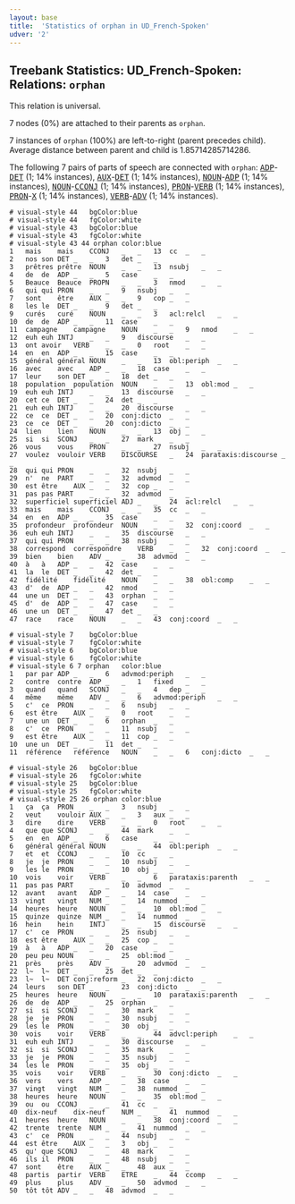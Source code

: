 ```yaml
---
layout: base
title:  'Statistics of orphan in UD_French-Spoken'
udver: '2'
---
```


## Treebank Statistics: UD_French-Spoken: Relations: `orphan`

This relation is universal.

7 nodes (0%) are attached to their parents as `orphan`.

7 instances of `orphan` (100%) are left-to-right (parent precedes child).
Average distance between parent and child is 1.85714285714286.

The following 7 pairs of parts of speech are connected with `orphan`: <tt><a href="fr_spoken-pos-ADP.html">ADP</a></tt>-<tt><a href="fr_spoken-pos-DET.html">DET</a></tt> (1; 14% instances), <tt><a href="fr_spoken-pos-AUX.html">AUX</a></tt>-<tt><a href="fr_spoken-pos-DET.html">DET</a></tt> (1; 14% instances), <tt><a href="fr_spoken-pos-NOUN.html">NOUN</a></tt>-<tt><a href="fr_spoken-pos-ADP.html">ADP</a></tt> (1; 14% instances), <tt><a href="fr_spoken-pos-NOUN.html">NOUN</a></tt>-<tt><a href="fr_spoken-pos-CCONJ.html">CCONJ</a></tt> (1; 14% instances), <tt><a href="fr_spoken-pos-PRON.html">PRON</a></tt>-<tt><a href="fr_spoken-pos-VERB.html">VERB</a></tt> (1; 14% instances), <tt><a href="fr_spoken-pos-PRON.html">PRON</a></tt>-<tt><a href="fr_spoken-pos-X.html">X</a></tt> (1; 14% instances), <tt><a href="fr_spoken-pos-VERB.html">VERB</a></tt>-<tt><a href="fr_spoken-pos-ADV.html">ADV</a></tt> (1; 14% instances).


~~~ conllu
# visual-style 44	bgColor:blue
# visual-style 44	fgColor:white
# visual-style 43	bgColor:blue
# visual-style 43	fgColor:white
# visual-style 43 44 orphan	color:blue
1	mais	mais	CCONJ	_	_	13	cc	_	_
2	nos	son	DET	_	_	3	det	_	_
3	prêtres	prêtre	NOUN	_	_	13	nsubj	_	_
4	de	de	ADP	_	_	5	case	_	_
5	Beauce	Beauce	PROPN	_	_	3	nmod	_	_
6	qui	qui	PRON	_	_	9	nsubj	_	_
7	sont	être	AUX	_	_	9	cop	_	_
8	les	le	DET	_	_	9	det	_	_
9	curés	curé	NOUN	_	_	3	acl:relcl	_	_
10	de	de	ADP	_	_	11	case	_	_
11	campagne	campagne	NOUN	_	_	9	nmod	_	_
12	euh	euh	INTJ	_	_	9	discourse	_	_
13	ont	avoir	VERB	_	_	0	root	_	_
14	en	en	ADP	_	_	15	case	_	_
15	général	général	NOUN	_	_	13	obl:periph	_	_
16	avec	avec	ADP	_	_	18	case	_	_
17	leur	son	DET	_	_	18	det	_	_
18	population	population	NOUN	_	_	13	obl:mod	_	_
19	euh	euh	INTJ	_	_	13	discourse	_	_
20	cet	ce	DET	_	_	24	det	_	_
21	euh	euh	INTJ	_	_	20	discourse	_	_
22	ce	ce	DET	_	_	20	conj:dicto	_	_
23	ce	ce	DET	_	_	20	conj:dicto	_	_
24	lien	lien	NOUN	_	_	13	obj	_	_
25	si	si	SCONJ	_	_	27	mark	_	_
26	vous	vous	PRON	_	_	27	nsubj	_	_
27	voulez	vouloir	VERB	DISCOURSE	_	24	parataxis:discourse	_	_
28	qui	qui	PRON	_	_	32	nsubj	_	_
29	n'	ne	PART	_	_	32	advmod	_	_
30	est	être	AUX	_	_	32	cop	_	_
31	pas	pas	PART	_	_	32	advmod	_	_
32	superficiel	superficiel	ADJ	_	_	24	acl:relcl	_	_
33	mais	mais	CCONJ	_	_	35	cc	_	_
34	en	en	ADP	_	_	35	case	_	_
35	profondeur	profondeur	NOUN	_	_	32	conj:coord	_	_
36	euh	euh	INTJ	_	_	35	discourse	_	_
37	qui	qui	PRON	_	_	38	nsubj	_	_
38	correspond	correspondre	VERB	_	_	32	conj:coord	_	_
39	bien	bien	ADV	_	_	38	advmod	_	_
40	à	à	ADP	_	_	42	case	_	_
41	la	le	DET	_	_	42	det	_	_
42	fidélité	fidélité	NOUN	_	_	38	obl:comp	_	_
43	d'	de	ADP	_	_	42	nmod	_	_
44	une	un	DET	_	_	43	orphan	_	_
45	d'	de	ADP	_	_	47	case	_	_
46	une	un	DET	_	_	47	det	_	_
47	race	race	NOUN	_	_	43	conj:coord	_	_

~~~


~~~ conllu
# visual-style 7	bgColor:blue
# visual-style 7	fgColor:white
# visual-style 6	bgColor:blue
# visual-style 6	fgColor:white
# visual-style 6 7 orphan	color:blue
1	par	par	ADP	_	_	6	advmod:periph	_	_
2	contre	contre	ADP	_	_	1	fixed	_	_
3	quand	quand	SCONJ	_	_	4	dep	_	_
4	même	même	ADV	_	_	6	advmod:periph	_	_
5	c'	ce	PRON	_	_	6	nsubj	_	_
6	est	être	AUX	_	_	0	root	_	_
7	une	un	DET	_	_	6	orphan	_	_
8	c'	ce	PRON	_	_	11	nsubj	_	_
9	est	être	AUX	_	_	11	cop	_	_
10	une	un	DET	_	_	11	det	_	_
11	référence	référence	NOUN	_	_	6	conj:dicto	_	_

~~~


~~~ conllu
# visual-style 26	bgColor:blue
# visual-style 26	fgColor:white
# visual-style 25	bgColor:blue
# visual-style 25	fgColor:white
# visual-style 25 26 orphan	color:blue
1	ça	ça	PRON	_	_	3	nsubj	_	_
2	veut	vouloir	AUX	_	_	3	aux	_	_
3	dire	dire	VERB	_	_	0	root	_	_
4	que	que	SCONJ	_	_	44	mark	_	_
5	en	en	ADP	_	_	6	case	_	_
6	général	général	NOUN	_	_	44	obl:periph	_	_
7	et	et	CCONJ	_	_	10	cc	_	_
8	je	je	PRON	_	_	10	nsubj	_	_
9	les	le	PRON	_	_	10	obj	_	_
10	vois	voir	VERB	_	_	6	parataxis:parenth	_	_
11	pas	pas	PART	_	_	10	advmod	_	_
12	avant	avant	ADP	_	_	14	case	_	_
13	vingt	vingt	NUM	_	_	14	nummod	_	_
14	heures	heure	NOUN	_	_	10	obl:mod	_	_
15	quinze	quinze	NUM	_	_	14	nummod	_	_
16	hein	hein	INTJ	_	_	15	discourse	_	_
17	c'	ce	PRON	_	_	25	nsubj	_	_
18	est	être	AUX	_	_	25	cop	_	_
19	à	à	ADP	_	_	20	case	_	_
20	peu	peu	NOUN	_	_	25	obl:mod	_	_
21	près	près	ADV	_	_	20	advmod	_	_
22	l~	l~	DET	_	_	25	det	_	_
23	l~	l~	DET	conj:reform	_	22	conj:dicto	_	_
24	leurs	son	DET	_	_	23	conj:dicto	_	_
25	heures	heure	NOUN	_	_	10	parataxis:parenth	_	_
26	de	de	ADP	_	_	25	orphan	_	_
27	si	si	SCONJ	_	_	30	mark	_	_
28	je	je	PRON	_	_	30	nsubj	_	_
29	les	le	PRON	_	_	30	obj	_	_
30	vois	voir	VERB	_	_	44	advcl:periph	_	_
31	euh	euh	INTJ	_	_	30	discourse	_	_
32	si	si	SCONJ	_	_	35	mark	_	_
33	je	je	PRON	_	_	35	nsubj	_	_
34	les	le	PRON	_	_	35	obj	_	_
35	vois	voir	VERB	_	_	30	conj:dicto	_	_
36	vers	vers	ADP	_	_	38	case	_	_
37	vingt	vingt	NUM	_	_	38	nummod	_	_
38	heures	heure	NOUN	_	_	35	obl:mod	_	_
39	ou	ou	CCONJ	_	_	41	cc	_	_
40	dix-neuf	dix-neuf	NUM	_	_	41	nummod	_	_
41	heures	heure	NOUN	_	_	38	conj:coord	_	_
42	trente	trente	NUM	_	_	41	nummod	_	_
43	c'	ce	PRON	_	_	44	nsubj	_	_
44	est	être	AUX	_	_	3	obj	_	_
45	qu'	que	SCONJ	_	_	48	mark	_	_
46	ils	il	PRON	_	_	48	nsubj	_	_
47	sont	être	AUX	_	_	48	aux	_	_
48	partis	partir	VERB	ETRE	_	44	ccomp	_	_
49	plus	plus	ADV	_	_	50	advmod	_	_
50	tôt	tôt	ADV	_	_	48	advmod	_	_

~~~


